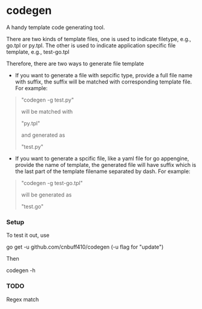 codegen
=======

A handy template code generating tool.

There are two kinds of template files, one is used to indicate filetype, e.g.,
go.tpl or py.tpl. The other is used to indicate application specific file template, e.g., test-go.tpl

Therefore, there are two ways to generate file template

- If you want to generate a file with sepcific type, provide a full file name with suffix, the suffix will be matched with
corresponding template file. For example:

>"codegen -g test.py"
>
>will be matched with
>
>"py.tpl"
>
>and generated as
>
>"test.py"

- If you want to generate a spcific file, like a yaml file for go appengine, provide the name of template, the generated file will have suffix which is
the last part of the template filename separated by dash. For example:

>"codegen -g test-go.tpl"
>
>will be generated as
>
>"test.go"


### Setup

To test it out, use

go get -u github.com/cnbuff410/codegen (-u flag for "update")

Then

codegen -h

### TODO

Regex match
